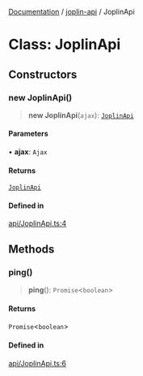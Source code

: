 [Documentation](../../packages.md) / [joplin-api](../index.md) / JoplinApi

# Class: JoplinApi

## Constructors

### new JoplinApi()

> **new JoplinApi**(`ajax`): [`JoplinApi`](JoplinApi.md)

#### Parameters

• **ajax**: `Ajax`

#### Returns

[`JoplinApi`](JoplinApi.md)

#### Defined in

[api/JoplinApi.ts:4](https://github.com/rxliuli/joplin-utils/blob/4824c3237f6c8bc282f001f71c149c89286aefdc/packages/joplin-api/src/api/JoplinApi.ts#L4)

## Methods

### ping()

> **ping**(): `Promise`\<`boolean`\>

#### Returns

`Promise`\<`boolean`\>

#### Defined in

[api/JoplinApi.ts:6](https://github.com/rxliuli/joplin-utils/blob/4824c3237f6c8bc282f001f71c149c89286aefdc/packages/joplin-api/src/api/JoplinApi.ts#L6)

